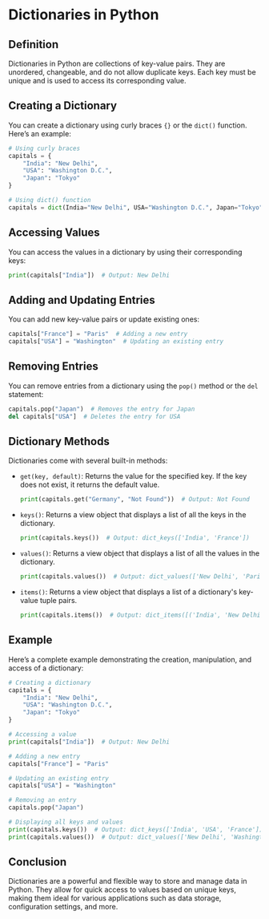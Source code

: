 # Dictionaries in Python

## Definition
Dictionaries in Python are collections of key-value pairs. They are unordered, changeable, and do not allow duplicate keys. Each key must be unique and is used to access its corresponding value.

## Creating a Dictionary
You can create a dictionary using curly braces `{}` or the `dict()` function. Here’s an example:

```python
# Using curly braces
capitals = {
    "India": "New Delhi",
    "USA": "Washington D.C.",
    "Japan": "Tokyo"
}

# Using dict() function
capitals = dict(India="New Delhi", USA="Washington D.C.", Japan="Tokyo")
```

## Accessing Values
You can access the values in a dictionary by using their corresponding keys:

```python
print(capitals["India"])  # Output: New Delhi
```

## Adding and Updating Entries
You can add new key-value pairs or update existing ones:

```python
capitals["France"] = "Paris"  # Adding a new entry
capitals["USA"] = "Washington"  # Updating an existing entry
```

## Removing Entries
You can remove entries from a dictionary using the `pop()` method or the `del` statement:

```python
capitals.pop("Japan")  # Removes the entry for Japan
del capitals["USA"]  # Deletes the entry for USA
```

## Dictionary Methods
Dictionaries come with several built-in methods:

- `get(key, default)`: Returns the value for the specified key. If the key does not exist, it returns the default value.
  
  ```python
  print(capitals.get("Germany", "Not Found"))  # Output: Not Found
  ```

- `keys()`: Returns a view object that displays a list of all the keys in the dictionary.

  ```python
  print(capitals.keys())  # Output: dict_keys(['India', 'France'])
  ```

- `values()`: Returns a view object that displays a list of all the values in the dictionary.

  ```python
  print(capitals.values())  # Output: dict_values(['New Delhi', 'Paris'])
  ```

- `items()`: Returns a view object that displays a list of a dictionary's key-value tuple pairs.

  ```python
  print(capitals.items())  # Output: dict_items([('India', 'New Delhi'), ('France', 'Paris')])
  ```

## Example
Here’s a complete example demonstrating the creation, manipulation, and access of a dictionary:

```python
# Creating a dictionary
capitals = {
    "India": "New Delhi",
    "USA": "Washington D.C.",
    "Japan": "Tokyo"
}

# Accessing a value
print(capitals["India"])  # Output: New Delhi

# Adding a new entry
capitals["France"] = "Paris"

# Updating an existing entry
capitals["USA"] = "Washington"

# Removing an entry
capitals.pop("Japan")

# Displaying all keys and values
print(capitals.keys())  # Output: dict_keys(['India', 'USA', 'France'])
print(capitals.values())  # Output: dict_values(['New Delhi', 'Washington', 'Paris'])
```

## Conclusion
Dictionaries are a powerful and flexible way to store and manage data in Python. They allow for quick access to values based on unique keys, making them ideal for various applications such as data storage, configuration settings, and more.